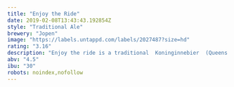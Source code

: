 ```yaml
---
title: "Enjoy the Ride"
date: 2019-02-08T13:43:43.192854Z
style: "Traditional Ale"
brewery: "Jopen"
image: "https://labels.untappd.com/labels/2027487?size=hd"
rating: "3.16"
description: "Enjoy the ride is a traditional  Koninginnebier  (Queens beer) from the Netherlands. A brown ale brewed with poppy leafs. Brewed for the Enjoy the ride event in Nijmegen."
abv: "4.5"
ibu: "30"
robots: noindex,nofollow
---
```

